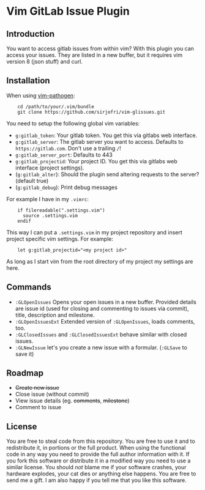 Vim GitLab Issue Plugin
=======================

Introduction
------------

You want to access gitlab issues from within vim? With this plugin you can
access your issues. They are listed in a new buffer, but it requires vim
version 8 (json stuff) and curl.

Installation
------------

When using [vim-pathogen][]:

        cd /path/to/your/.vim/bundle
        git clone https://github.com/sirjofri/vim-glissues.git

You need to setup the following global vim variables:

- `g:gitlab_token`: Your gitlab token. You get this via gitlabs web interface.
- `g:gitlab_server`: The gitlab server you want to access. Defaults to
  `https://gitlab.com`. Don't use a trailing `/`!
- `g:gitlab_server_port`: Defaults to 443
- `g:gitlab_projectid`: Your project ID. You get this via gitlabs web
  interface (project settings).
- (`g:gitlab_alter`): Should the plugin send altering requests to the server?
  (default true)
- (`g:gitlab_debug`): Print debug messages

For example I have in my `.vimrc`:

        if filereadable(".settings.vim")
          source .settings.vim
        endif

This way I can put a `.settings.vim` in my project repository and insert
project specific vim settings. For example:

        let g:gitlab_projectid="<my project id>"

As long as I start vim from the root directory of my project my settings are
here.

Commands
--------

- `:GLOpenIssues` Opens your open issues in a new buffer. Provided details are
  issue id (used for closing and commenting to issues via commit), title,
  description and milestone.
- `:GLOpenIssuesExt` Extended version of `:GLOpenIssues`, loads comments, too.
- `:GLClosedIssues` and `:GLClosedIssuesExt` behave similar with closed
  issues.
- `:GLNewIssue` let's you create a new issue with a formular. (`:GLSave` to
  save it)

Roadmap
-------

- <s>Create new issue</s>
- Close issue (without commit)
- View issue details (eg. <s>comments</s>, <s>milestone</s>)
- Comment to issue

License
-------

You are free to steal code from this repository. You are free to use it and to
redistribute it, in portions or the full product. When using the functional
code in any way you need to provide the full author information with it. If
you fork this software or distribute it in a modified way you need to use a
similar license. You should _not_ blame me if your software crashes, your
hardware explodes, your cat dies or anything else happens. You are free to
send me a gift. I am also happy if you tell me that you like this software.

[vim-pathogen]: https://github.com/tpope/vim-pathogen/

<!-- vim:tw=78:et:ts=8:sw=2:
-->
